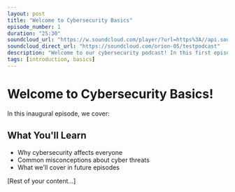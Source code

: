```yaml
---
layout: post
title: "Welcome to Cybersecurity Basics"
episode_number: 1
duration: "25:30"
soundcloud_url: "https://w.soundcloud.com/player/?url=https%3A//api.soundcloud.com/tracks/2119362891&color=%2316d47b&auto_play=false&hide_related=true&show_comments=true&show_user=true&show_reposts=false&show_teaser=false"
soundcloud_direct_url: "https://soundcloud.com/orion-05/testpodcast"
description: "Welcome to our cybersecurity podcast! In this first episode, we introduce ourselves and discuss why cybersecurity matters for everyone."
tags: [introduction, basics]
---
```


# Welcome to Cybersecurity Basics!

In this inaugural episode, we cover:

## What You'll Learn
- Why cybersecurity affects everyone
- Common misconceptions about cyber threats
- What we'll cover in future episodes

[Rest of your content...]
